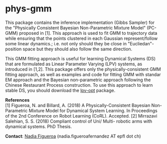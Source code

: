 # phys-gmm
This package contains the inference implementation (Gibbs Sampler) for the "Physically Consistent Bayesian Non-Parametric Mixture Model" (PC-GMM) proposed in [1]. This approach is used to fit GMM to trajectory data while ensuring that the points clustered in each Gaussian represent/follow some linear dynamics.; i.e. not only should they be close in "Eucliedan"-position space but they should also follow the same direction. 

This GMM fitting approach is useful for learning Dynamical Systems (DS) that are formulated as Linear Parameter Varying (LPV) systems, as introduced in [1,2]. This package offers only the physically-consistent GMM fitting approach, as well as examples and code for fitting GMM with standar EM approach and the Bayesian non-parametric approach following the Chinese Restaurant Process construction. To use this approach to learn stable DS, you should download the [lpv-opt](https://github.com/nbfigueroa/lpv-opt.git)  package.   




**References**    
[1] Figueroa, N. and Billard, A. (2018) A Physically-Consistent Bayesian Non-Parametric Mixture Model for Dynamical System Learning. In Proceedings of the 2nd Conference on Robot Learning (CoRL). Accepted.
[2] Mirrazavi Salehian, S. S. (2018) Compliant control of Uni/ Multi- robotic arms with dynamical systems. PhD Thesis.  

**Contact**: [Nadia Figueroa](http://lasa.epfl.ch/people/member.php?SCIPER=238387) (nadia.figueroafernandez AT epfl dot ch)
